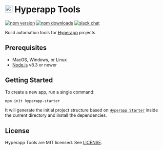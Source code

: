 # <img height="24" src="https://cdn.rawgit.com/kriasoft/hyperapp-tools/master/logo.svg"> Hyperapp Tools

[![npm version](https://img.shields.io/npm/v/hyperapp-tools.svg)](https://www.npmjs.com/package/hyperapp-tools)
[![npm downloads](https://img.shields.io/npm/dw/hyperapp-tools.svg)](https://www.npmjs.com/package/hyperapp-tools)
[![slack chat](https://hyperappjs.herokuapp.com/badge.svg)](https://hyperappjs.herokuapp.com 'Join us')

Build automation tools for [Hyperapp](https://hyperapp.js.org/) projects.

## Prerequisites

- MacOS, Windows, or Linux
- [Node.js](https://nodejs.org/) v8.3 or newer

## Getting Started

To create a new app, run a single command:

```bash
npm init hyperapp-starter
```

It will generate the initial project structure based on
[`Hyperapp Starter`](https://github.com/kriasoft/hyperapp-starter)
inside the current directory and install the dependencies.

## License

Hyperapp Tools are MIT licensed.
See [LICENSE](https://github.com/kriasoft/hyperapp-tools/blob/master/LICENSE.md).
